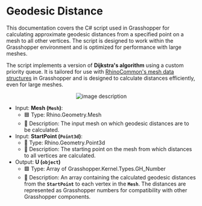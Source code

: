 # Geodesic Distance
This documentation covers the C# script used in Grasshopper for calculating approximate geodesic distances from a specified point on a mesh to all other vertices. The script is designed to work within the Grasshopper environment and is optimized for performance with large meshes.

The script implements a version of **Dijkstra's algorithm** using a custom priority queue. It is tailored for use with [RhinoCommon's mesh data structures](https://developer.rhino3d.com/api/rhinocommon/rhino.geometry.mesh?version=8.x) in Grasshopper and is designed to calculate distances efficiently, even for large meshes.
<p align="center">
  <img src="https://github.com/jorarc/GH-MeshComponents/assets/124450741/a6dc4d7e-c133-4b92-9471-56b07519da88" alt="image description">
</p>

- Input: **Mesh (`Mesh`)**:
    - 🟦 Type: Rhino.Geometry.Mesh
    - 📝 Description: The input mesh on which geodesic distances are to be calculated.
- Input: **StartPoint (`Point3d`)**:
    - 🔵 Type: Rhino.Geometry.Point3d
    - 📝 Description: The starting point on the mesh from which distances to all vertices are calculated.
- Output: **U (`object`)**
    - 🟩 Type: Array of Grasshopper.Kernel.Types.GH_Number
    - 📝 Description: An array containing the calculated geodesic distances from the **`StartPoint`** to each vertex in the **`Mesh`**. The distances are represented as Grasshopper numbers for compatibility with other Grasshopper components.
